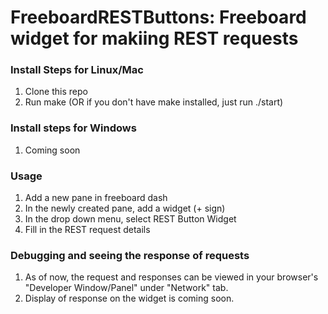# FreeboardRESTButtons:  Freeboard widget for makiing REST requests

### Install Steps for Linux/Mac

 1. Clone this repo
 2. Run make (OR if you don't have make installed, just run ./start)

### Install steps for Windows
 1. Coming soon



### Usage
 1. Add a new pane in freeboard dash
 2. In the newly created pane, add a widget (+ sign)
 3. In the drop down menu, select REST Button Widget
 4. Fill in the REST request details

### Debugging and seeing the response of requests
 1. As of now, the request and responses can be viewed in your browser's "Developer Window/Panel" under "Network" tab.
 2. Display of response on the widget is coming soon.


